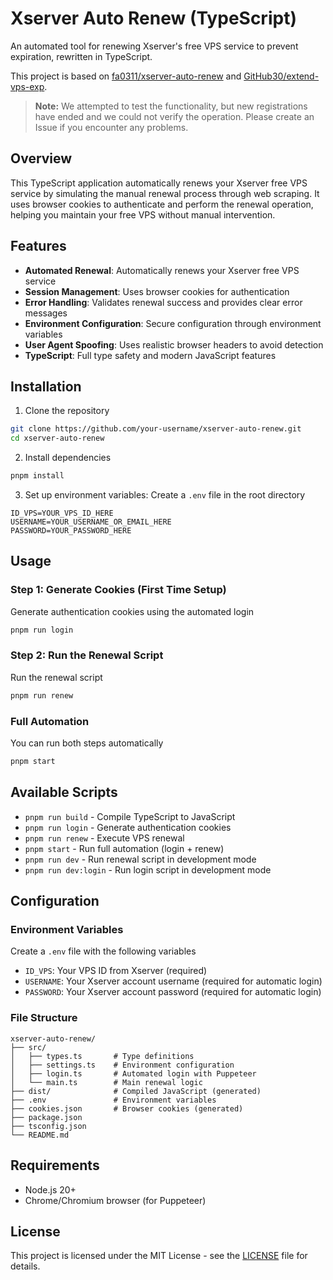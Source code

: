 # Xserver Auto Renew (TypeScript)

An automated tool for renewing Xserver's free VPS service to prevent expiration, rewritten in TypeScript.

This project is based on [fa0311/xserver-auto-renew](https://github.com/fa0311/xserver-auto-renew) and [GitHub30/extend-vps-exp](https://github.com/GitHub30/extend-vps-exp).

> **Note:** We attempted to test the functionality, but new registrations have ended and we could not verify the operation. Please create an Issue if you encounter any problems.

## Overview

This TypeScript application automatically renews your Xserver free VPS service by simulating the manual renewal process through web scraping. It uses browser cookies to authenticate and perform the renewal operation, helping you maintain your free VPS without manual intervention.

## Features

- **Automated Renewal**: Automatically renews your Xserver free VPS service
- **Session Management**: Uses browser cookies for authentication
- **Error Handling**: Validates renewal success and provides clear error messages
- **Environment Configuration**: Secure configuration through environment variables
- **User Agent Spoofing**: Uses realistic browser headers to avoid detection
- **TypeScript**: Full type safety and modern JavaScript features

## Installation

1. Clone the repository

```bash
git clone https://github.com/your-username/xserver-auto-renew.git
cd xserver-auto-renew
```

2. Install dependencies

```bash
pnpm install
```

3. Set up environment variables:
   Create a `.env` file in the root directory

```env
ID_VPS=YOUR_VPS_ID_HERE
USERNAME=YOUR_USERNAME_OR_EMAIL_HERE
PASSWORD=YOUR_PASSWORD_HERE
```

## Usage

### Step 1: Generate Cookies (First Time Setup)

Generate authentication cookies using the automated login

```bash
pnpm run login
```

### Step 2: Run the Renewal Script

Run the renewal script

```bash
pnpm run renew
```

### Full Automation

You can run both steps automatically

```bash
pnpm start
```

## Available Scripts

- `pnpm run build` - Compile TypeScript to JavaScript
- `pnpm run login` - Generate authentication cookies
- `pnpm run renew` - Execute VPS renewal
- `pnpm start` - Run full automation (login + renew)
- `pnpm run dev` - Run renewal script in development mode
- `pnpm run dev:login` - Run login script in development mode

## Configuration

### Environment Variables

Create a `.env` file with the following variables

- `ID_VPS`: Your VPS ID from Xserver (required)
- `USERNAME`: Your Xserver account username (required for automatic login)
- `PASSWORD`: Your Xserver account password (required for automatic login)

### File Structure

```
xserver-auto-renew/
├── src/
│   ├── types.ts       # Type definitions
│   ├── settings.ts    # Environment configuration
│   ├── login.ts       # Automated login with Puppeteer
│   └── main.ts        # Main renewal logic
├── dist/              # Compiled JavaScript (generated)
├── .env               # Environment variables
├── cookies.json       # Browser cookies (generated)
├── package.json
├── tsconfig.json
└── README.md
```

## Requirements

- Node.js 20+
- Chrome/Chromium browser (for Puppeteer)

## License

This project is licensed under the MIT License - see the [LICENSE](LICENSE) file for details.
